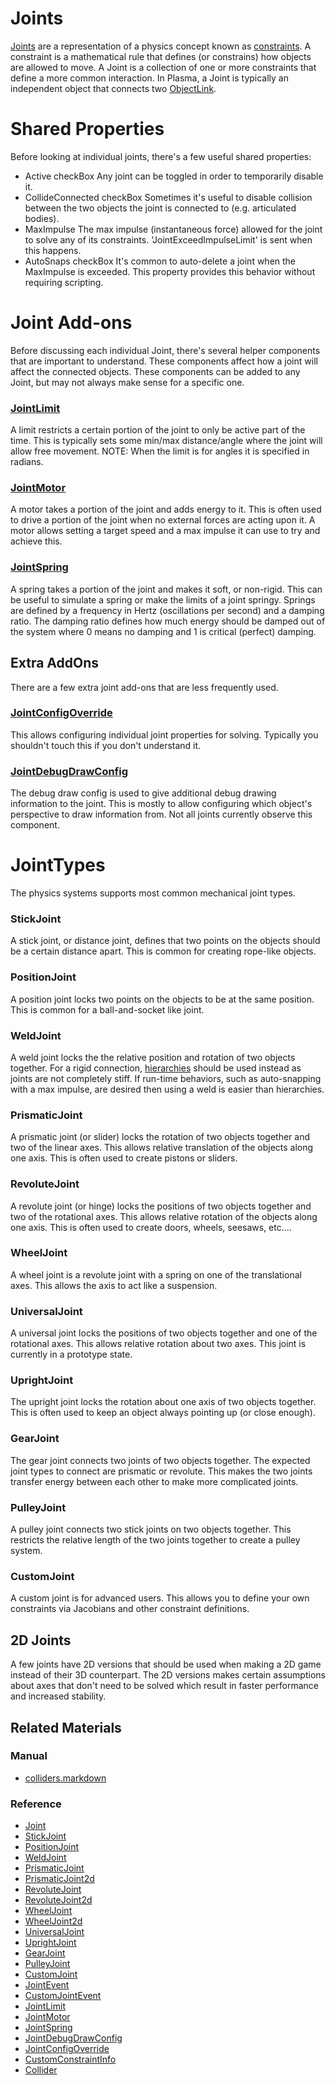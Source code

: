 # Joints

[Joints](https://plasmaengine.github.io/PlasmaDocs/Plasma1/C++/code_reference/class_reference/joint.markdown) are a representation of a physics concept known as [constraints](https://en.wikipedia.org/wiki/Constraint_(mathematics) ). A constraint is a mathematical rule that defines (or constrains) how objects are allowed to move. A Joint is a collection of one or more constraints that define a more common interaction. In Plasma, a Joint is typically an independent object that connects two [ObjectLink](https://plasmaengine.github.io/PlasmaDocs/Plasma1/C++/code_reference/class_reference/objectlink.markdown).

# Shared Properties

Before looking at individual joints, there's a few useful shared properties:
 - Active checkBox Any joint can be toggled in order to temporarily disable it.
 - CollideConnected checkBox Sometimes it's useful to disable collision between the two objects the joint is connected to (e.g. articulated bodies).
 - MaxImpulse  The max impulse (instantaneous force) allowed for the joint to solve any of its constraints. 'JointExceedImpulseLimit' is sent when this happens.
 - AutoSnaps checkBox It's common to auto-delete a joint when the MaxImpulse  is exceeded. This property provides this behavior without requiring scripting.

# Joint Add-ons

Before discussing each individual Joint, there's several helper components that are important to understand. These components affect how a joint will affect the connected objects. These components can be added to any Joint, but may not always make sense for a specific one.

### [JointLimit](https://plasmaengine.github.io/PlasmaDocs/Plasma1/C++/code_reference/class_reference/jointlimit.markdown)

A limit restricts a certain portion of the joint to only be active part of the time. This is typically sets some min/max distance/angle where the joint will allow free movement.
NOTE: When the limit is for angles it is specified in radians.

### [JointMotor](https://plasmaengine.github.io/PlasmaDocs/Plasma1/C++/code_reference/class_reference/jointmotor.markdown)

A motor takes a portion of the joint and adds energy to it. This is often used to drive a portion of the joint when no external forces are acting upon it. A motor allows setting a target speed and a max impulse it can use to try and achieve this.

### [JointSpring](https://plasmaengine.github.io/PlasmaDocs/Plasma1/C++/code_reference/class_reference/jointspring.markdown)

A spring takes a portion of the joint and makes it soft, or non-rigid. This can be useful to simulate a spring or make the limits of a joint springy. Springs are defined by a frequency in Hertz (oscillations per second) and a damping ratio. The damping ratio defines how much energy should be damped out of the system where 0 means no damping and 1 is critical (perfect) damping.

## Extra AddOns

There are a few extra joint add-ons that are less frequently used.

### [JointConfigOverride](https://plasmaengine.github.io/PlasmaDocs/Plasma1/C++/code_reference/class_reference/jointconfigoverride.markdown)

This allows configuring individual joint properties for solving. Typically you shouldn't touch this if you don't understand it.

### [JointDebugDrawConfig](https://plasmaengine.github.io/PlasmaDocs/Plasma1/C++/code_reference/class_reference/jointdebugdrawconfig.markdown)

The debug draw config is used to give additional debug drawing information to the joint. This is mostly to allow configuring which object's perspective to draw information from. Not all joints currently observe this component.

# JointTypes

The physics systems supports most common mechanical joint types.

### StickJoint

A stick joint, or distance joint, defines that two points on the objects should be a certain distance apart. This is common for creating rope-like objects.

### PositionJoint

A position joint locks two points on the objects to be at the same position. This is common for a ball-and-socket like joint.

### WeldJoint

A weld joint locks the the relative position and rotation of two objects together. For a rigid connection, [hierarchies](https://plasmaengine.github.io/PlasmaDocs/Plasma1/Editor/physics/hierarchies.markdown) should be used instead as joints are not completely stiff. If run-time behaviors, such as auto-snapping with a max impulse, are desired then using a weld is easier than hierarchies.

### PrismaticJoint

A prismatic joint (or slider) locks the rotation of two objects together and two of the linear axes. This allows relative translation of the objects along one axis. This is often used to create pistons or sliders.

### RevoluteJoint

A revolute joint (or hinge) locks the positions of two objects together and two of the rotational axes. This allows relative rotation of the objects along one axis. This is often used to create doors, wheels, seesaws, etc....

### WheelJoint

A wheel joint is a revolute joint with a spring on one of the translational axes. This allows the axis to act like a suspension.

### UniversalJoint

A universal joint locks the positions of two objects together and one of the rotational axes. This allows relative rotation about two axes. This joint is currently in a prototype state.

### UprightJoint

The upright joint locks the rotation about one axis of two objects together. This is often used to keep an object always pointing up (or close enough).

### GearJoint

The gear joint connects two joints of two objects together. The expected joint types to connect are prismatic or revolute. This makes the two joints transfer energy between each other to make more complicated joints.

### PulleyJoint

A pulley joint connects two stick joints on two objects together. This restricts the relative length of the two joints together to create a pulley system.

### CustomJoint

A custom joint is for advanced users. This allows you to define your own constraints via Jacobians and other constraint definitions.

## 2D Joints

A few joints have 2D versions that should be used when making a 2D game instead of their 3D counterpart. The 2D versions makes certain assumptions about axes that don't need to be solved which result in faster performance and increased stability.

## Related Materials
### Manual
- [colliders.markdown](https://plasmaengine.github.io/PlasmaDocs/Plasma1/Editor/physics/colliders.markdown)

### Reference
 - [Joint](https://plasmaengine.github.io/PlasmaDocs/Plasma1/C++/code_reference/class_reference/joint.markdown)
 - [StickJoint](https://plasmaengine.github.io/PlasmaDocs/Plasma1/C++/code_reference/class_reference/stickjoint.markdown)
 - [PositionJoint](https://plasmaengine.github.io/PlasmaDocs/Plasma1/C++/code_reference/class_reference/positionjoint.markdown)
 - [WeldJoint](https://plasmaengine.github.io/PlasmaDocs/Plasma1/C++/code_reference/class_reference/weldjoint.markdown)
 - [PrismaticJoint](https://plasmaengine.github.io/PlasmaDocs/Plasma1/C++/code_reference/class_reference/prismaticjoint.markdown)
 - [PrismaticJoint2d](https://plasmaengine.github.io/PlasmaDocs/Plasma1/C++/code_reference/class_reference/prismaticjoint2d.markdown)
 - [RevoluteJoint](https://plasmaengine.github.io/PlasmaDocs/Plasma1/C++/code_reference/class_reference/revolutejoint.markdown)
 - [RevoluteJoint2d](https://plasmaengine.github.io/PlasmaDocs/Plasma1/C++/code_reference/class_reference/revolutejoint2d.markdown)
 - [WheelJoint](https://plasmaengine.github.io/PlasmaDocs/Plasma1/C++/code_reference/class_reference/wheeljoint.markdown)
 - [WheelJoint2d](https://plasmaengine.github.io/PlasmaDocs/Plasma1/C++/code_reference/class_reference/wheeljoint2d.markdown)
 - [UniversalJoint](https://plasmaengine.github.io/PlasmaDocs/Plasma1/C++/code_reference/class_reference/universaljoint.markdown)
 - [UprightJoint](https://plasmaengine.github.io/PlasmaDocs/Plasma1/C++/code_reference/class_reference/uprightjoint.markdown)
 - [GearJoint](https://plasmaengine.github.io/PlasmaDocs/Plasma1/C++/code_reference/class_reference/gearjoint.markdown)
 - [PulleyJoint](https://plasmaengine.github.io/PlasmaDocs/Plasma1/C++/code_reference/class_reference/pulleyjoint.markdown)
 - [CustomJoint](https://plasmaengine.github.io/PlasmaDocs/Plasma1/C++/code_reference/class_reference/customjoint.markdown)
 - [JointEvent](https://plasmaengine.github.io/PlasmaDocs/Plasma1/C++/code_reference/class_reference/jointevent.markdown)
 - [CustomJointEvent](https://plasmaengine.github.io/PlasmaDocs/Plasma1/C++/code_reference/class_reference/customjointevent.markdown)
 - [JointLimit](https://plasmaengine.github.io/PlasmaDocs/Plasma1/C++/code_reference/class_reference/jointlimit.markdown)
 - [JointMotor](https://plasmaengine.github.io/PlasmaDocs/Plasma1/C++/code_reference/class_reference/jointmotor.markdown)
 - [JointSpring](https://plasmaengine.github.io/PlasmaDocs/Plasma1/C++/code_reference/class_reference/jointspring.markdown)
 - [JointDebugDrawConfig](https://plasmaengine.github.io/PlasmaDocs/Plasma1/C++/code_reference/class_reference/jointdebugdrawconfig.markdown)
 - [JointConfigOverride](https://plasmaengine.github.io/PlasmaDocs/Plasma1/C++/code_reference/class_reference/jointconfigoverride.markdown)
 - [CustomConstraintInfo](https://plasmaengine.github.io/PlasmaDocs/Plasma1/C++/code_reference/class_reference/customconstraintinfo.markdown)
 - [Collider](https://plasmaengine.github.io/PlasmaDocs/Plasma1/C++/code_reference/class_reference/collider.markdown)
 

 